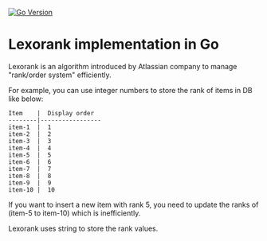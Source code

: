 [![Go Version](https://img.shields.io/badge/Go-%3E%3D%201.17-blue)](https://img.shields.io/badge/Go-%3E%3D%201.20-blue)

# Lexorank implementation in Go

Lexorank is an algorithm introduced by Atlassian company to manage "rank/order system" efficiently.

For example, you can use integer numbers to store the rank of items in DB like below:

```azure
Item    |  Display order
--------|-----------------
item-1  |  1
item-2  |  2  
item-3  |  3
item-4  |  4  
item-5  |  5
item-6  |  6  
item-7  |  7
item-8  |  8  
item-9  |  9
item-10 |  10  
```

If you want to insert a new item with rank 5, you need to update the ranks of (item-5 to item-10) which is inefficiently.

Lexorank uses string to store the rank values.